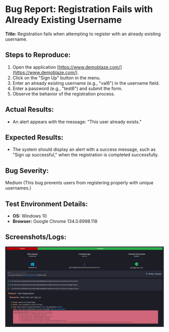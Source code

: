 # Bug Report: Registration Fails with Already Existing Username

**Title:** Registration fails when attempting to register with an already existing username.

## Steps to Reproduce:
1. Open the application [https://www.demoblaze.com/](https://www.demoblaze.com/).
2. Click on the "Sign Up" button in the menu.
3. Enter an already existing username (e.g., "val6") in the username field.
4. Enter a password (e.g., "test6") and submit the form.
5. Observe the behavior of the registration process.

## Actual Results:
- An alert appears with the message: "This user already exists."

## Expected Results:
- The system should display an alert with a success message, such as "Sign up successful," when the registration is completed successfully.

## Bug Severity:
Medium (This bug prevents users from registering properly with unique usernames.)

## Test Environment Details:
- **OS:** Windows 10
- **Browser:** Google Chrome 134.0.6998.118


## Screenshots/Logs:
![Screenshot](img.png)
